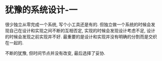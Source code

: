 # 犹豫的系统设计-一

很少独立从零完成一个系统, 写个小工具还是有的. 但独立做一个系统的时候会发现自己在设计和实现之间不断的互相否定, 实现的时候会发现设计考虑不足, 设计的时候会发现之前实现并不好. 最重要的是设计和实现并没有明确的分割而是交织在一起的. 

不断的犹豫, 但时间节点并没有改变, 最后选择了妥协. 



